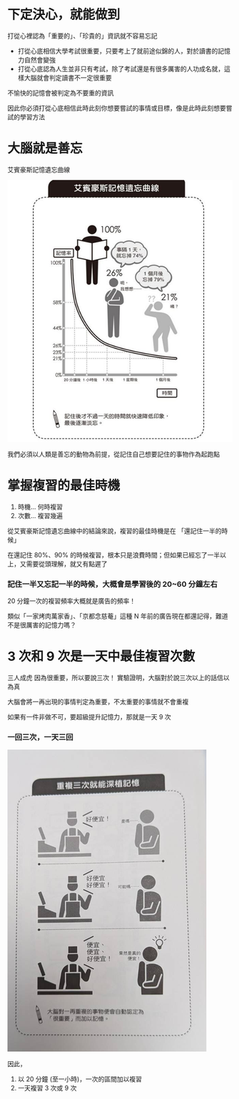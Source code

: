 # 下定決心，就能做到
打從心裡認為「重要的」、「珍貴的」資訊就不容易忘記

* 打從心底相信大學考試很重要，只要考上了就前途似錦的人，對於讀書的記憶力自然會變強
* 打從心底認為人生並非只有考試，除了考試還是有很多厲害的人功成名就，這樣大腦就會判定讀書不一定很重要

不愉快的記憶會被判定為不要重的資訊

因此你必須打從心底相信此時此刻你想要嘗試的事情或目標，像是此時此刻想要嘗試的學習方法

# 大腦就是善忘
艾賓豪斯記憶遺忘曲線

![Alt text](image.png)

我們必須以人類是善忘的動物為前提，從記住自己想要記住的事物作為起跑點

# 掌握複習的最佳時機
1. 時機... 何時複習
2. 次數... 複習幾遍

從艾賓豪斯記憶遺忘曲線中的結論來說，複習的最佳時機是在 「還記住一半的時候」

在還記住 80%、90% 的時候複習，根本只是浪費時間；但如果已經忘了一半以上，又需要從頭理解，就又有點遲了

### 記住一半又忘記一半的時候，大概會是學習後的 20~60 分鐘左右

20 分鐘一次的複習頻率大概就是廣告的頻率！

類似「一家烤肉萬家香」、「京都念慈菴」這種 N 年前的廣告現在都還記得，難道不是很厲害的記憶力嗎？


# 3 次和 9 次是一天中最佳複習次數
三人成虎
因為很重要，所以要說三次！
實驗證明，大腦對於說三次以上的話信以為真

大腦會將一再出現的事情判定為重要，不太重要的事情就不會重複

如果有一件非做不可，要超級提升記憶力，那就是一天 9 次
### 一回三次，一天三回

![Alt text](image-1.png)

因此，
1. 以 20 分鐘 (至一小時)，一次的區間加以複習
2. 一天複習 3 次或 9 次
